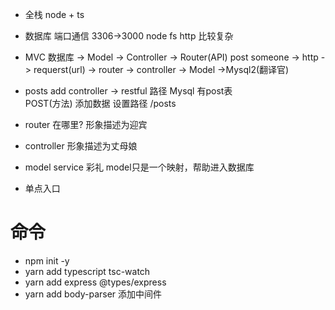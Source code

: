 - 全栈 node + ts

- 数据库
    端口通信 3306->3000
    node fs http 比较复杂
- MVC
    数据库 -> Model -> Controller -> Router(API)
    post 
    someone -> http -> requerst(url) -> router -> controller -> Model ->Mysql2(翻译官)
- posts add 
    controller -> restful 路径
    Mysql 有post表  
    POST(方法) 添加数据  设置路径  /posts 
- router 在哪里?  形象描述为迎宾
- controller   形象描述为丈母娘
- model  service   彩礼 model只是一个映射，帮助进入数据库

- 单点入口

# 命令
- npm init -y 
- yarn add typescript tsc-watch
- yarn add express @types/express
- yarn add body-parser 添加中间件